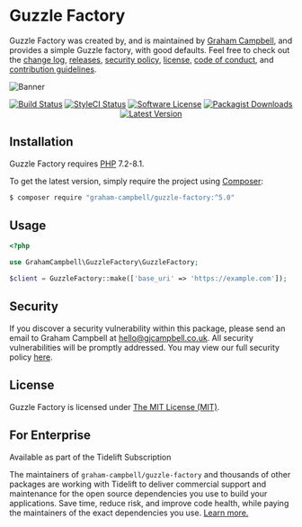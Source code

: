 Guzzle Factory
==============

Guzzle Factory was created by, and is maintained by [Graham Campbell](https://github.com/GrahamCampbell), and provides a simple Guzzle factory, with good defaults. Feel free to check out the [change log](CHANGELOG.md), [releases](https://github.com/GrahamCampbell/Guzzle-Factory/releases), [security policy](https://github.com/GrahamCampbell/Guzzle-Factory/security/policy), [license](LICENSE), [code of conduct](.github/CODE_OF_CONDUCT.md), and [contribution guidelines](.github/CONTRIBUTING.md).

![Banner](https://user-images.githubusercontent.com/2829600/71477092-0f3c7780-27e0-11ea-95cb-22c5ff39ab29.png)

<p align="center">
<a href="https://github.com/GrahamCampbell/Guzzle-Factory/actions?query=workflow%3ATests"><img src="https://img.shields.io/github/workflow/status/GrahamCampbell/Guzzle-Factory/Tests?label=Tests&style=flat-square" alt="Build Status"></img></a>
<a href="https://github.styleci.io/repos/88412277"><img src="https://github.styleci.io/repos/88412277/shield" alt="StyleCI Status"></img></a>
<a href="LICENSE"><img src="https://img.shields.io/badge/license-MIT-brightgreen?style=flat-square" alt="Software License"></img></a>
<a href="https://packagist.org/packages/graham-campbell/guzzle-factory"><img src="https://img.shields.io/packagist/dt/graham-campbell/guzzle-factory?style=flat-square" alt="Packagist Downloads"></img></a>
<a href="https://github.com/GrahamCampbell/Guzzle-Factory/releases"><img src="https://img.shields.io/github/release/GrahamCampbell/Guzzle-Factory?style=flat-square" alt="Latest Version"></img></a>
</p>


## Installation

Guzzle Factory requires [PHP](https://php.net) 7.2-8.1.

To get the latest version, simply require the project using [Composer](https://getcomposer.org):

```bash
$ composer require "graham-campbell/guzzle-factory:^5.0"
```


## Usage

```php
<?php

use GrahamCampbell\GuzzleFactory\GuzzleFactory;

$client = GuzzleFactory::make(['base_uri' => 'https://example.com']);
```


## Security

If you discover a security vulnerability within this package, please send an email to Graham Campbell at hello@gjcampbell.co.uk. All security vulnerabilities will be promptly addressed. You may view our full security policy [here](https://github.com/GrahamCampbell/Guzzle-Factory/security/policy).


## License

Guzzle Factory is licensed under [The MIT License (MIT)](LICENSE).


## For Enterprise

Available as part of the Tidelift Subscription

The maintainers of `graham-campbell/guzzle-factory` and thousands of other packages are working with Tidelift to deliver commercial support and maintenance for the open source dependencies you use to build your applications. Save time, reduce risk, and improve code health, while paying the maintainers of the exact dependencies you use. [Learn more.](https://tidelift.com/subscription/pkg/packagist-graham-campbell-guzzle-factory?utm_source=packagist-graham-campbell-guzzle-factory&utm_medium=referral&utm_campaign=enterprise&utm_term=repo)
